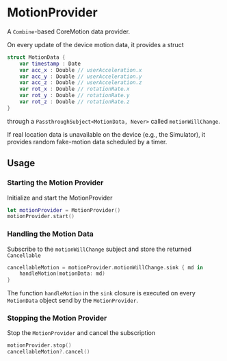 # MotionProvider

A `Combine`-based CoreMotion data provider.

On every update of the device motion data, it provides a struct    

```swift
struct MotionData {
    var timestamp : Date
    var acc_x : Double // userAcceleration.x
    var acc_y : Double // userAcceleration.y
    var acc_z : Double // userAcceleration.z
    var rot_x : Double // rotationRate.x
    var rot_y : Double // rotationRate.y
    var rot_z : Double // rotationRate.z
}
```
through a `PassthroughSubject<MotionData, Never>` called `motionWillChange`. 

If real location data is unavailable on the device (e.g., the Simulator), it provides random fake-motion data scheduled by a timer. 


## Usage

### Starting the Motion Provider

Initialize and start the MotionProvider

```swift
let motionProvider = MotionProvider()
motionProvider.start()
```
### Handling the Motion Data

Subscribe to the `motionWillChange` subject and store the returned `Cancellable`

```swift
cancellableMotion = motionProvider.motionWillChange.sink { md in
    handleMotion(motionData: md)
}
```

The function `handleMotion` in the `sink` closure is executed on every `MotionData` object send by the `MotionProvider`.


### Stopping the Motion Provider

Stop the `MotionProvider` and cancel the subscription

```swift
motionProvider.stop()
cancellableMotion?.cancel()
```
